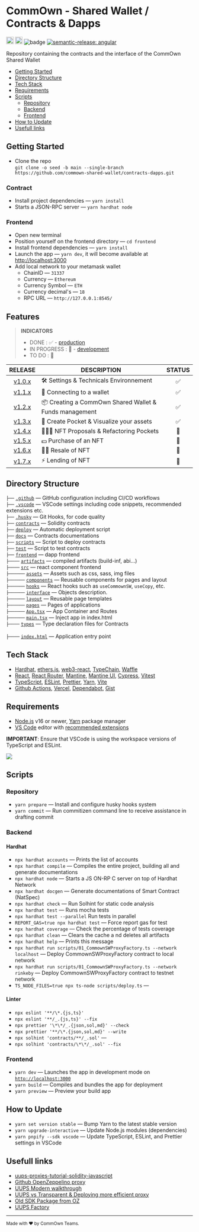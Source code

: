 # CommOwn - Shared Wallet / Contracts & Dapps

<a href="http://www.typescriptlang.org/"><img src="https://img.shields.io/badge/%3C%2F%3E-TypeScript-%230074c1.svg?style=flat-square" height="20"></a>
<a href="https://twitter.com/younesmjl"><img src="https://img.shields.io/twitter/follow/younesmjl.svg?style=social&label=Follow&maxAge=3600" height="20"></a>
![badge](https://img.shields.io/endpoint?url=https://gist.githubusercontent.com/younesmjl/b55df4a9fefbf1fe80fea5b7c336ff95/raw/commown-shared-wallet-contract-dapps-badges.json)
[![semantic-release: angular](https://img.shields.io/badge/semantic--release-angular-e10079?logo=semantic-release)](https://github.com/semantic-release/semantic-release)

Repository containing the contracts and the interface of the CommOwn Shared Wallet

-   [Getting Started](#getting-started)
-   [Directory Structure](#directory-sructure)
-   [Tech Stack](#tech-stack)
-   [Requirements](#requirements)
-   [Scripts](#scripts)
    -   [Repository](#repository)
    -   [Backend](#backend)
    -   [Frontend](#frontend)
-   [How to Update](#how-to-update)
-   [Usefull links](#usefull-links)

## Getting Started <a name="getting-started"></a>

-   Clone the repo<br />
    `git clone -o seed -b main --single-branch https://github.com/commown-shared-wallet/contracts-dapps.git`

### Contract

-   Install project dependencies — `yarn install`
-   Starts a JSON-RPC server — `yarn hardhat node`

### Frontend

-   Open new terminal
-   Position yourself on the frontend directory — `cd frontend`
-   Install frontend dependencies — `yarn install`
-   Launch the app — `yarn dev`, it will become available at [http://localhost:3000](http://localhost:3000/)
-   Add local network to your metamask wallet
    -   ChainID — `31337`
    -   Currency — `Ethereum`
    -   Currency Symbol — `ETH`
    -   Currency decimal's — `18`
    -   RPC URL — `http://127.0.0.1:8545/`

## Features

> **INDICATORS**
>
> -   DONE : ✅ - [production]()
> -   IN PROGRESS : 🔁 - [development](https://github.com/commown-shared-wallet/contracts-dapps/deployments/activity_log?environment=Preview+–+dapps-interface)
> -   TO DO : 🚧

|                                        RELEASE                                         | DESCRIPTION                                            | STATUS |
| :------------------------------------------------------------------------------------: | ------------------------------------------------------ | :----: |
| [v1.0.x](https://github.com/commown-shared-wallet/contracts-dapps/releases/tag/v1.0.0) | 🛠️ Settings & Technicals Environnement                 |   ✅   |
| [v1.1.x](https://github.com/commown-shared-wallet/contracts-dapps/releases/tag/v1.1.0) | 👛 Connecting to a wallet                              |   ✅   |
| [v1.2.x](https://github.com/commown-shared-wallet/contracts-dapps/releases/tag/v1.2.0) | 📦 Creating a CommOwn Shared Wallet & Funds management |   ✅   |
| [v1.3.x](https://github.com/commown-shared-wallet/contracts-dapps/releases/tag/v1.3.0) | 🦾 Create Pocket & Visualize your assets               |   ✅   |
| [v1.4.x](https://github.com/commown-shared-wallet/contracts-dapps/releases/tag/v1.4.0) | 👨🏾‍💻 NFT Proposals & Refactoring Pockets                 |   🔁   |
|   [v1.5.x](https://github.com/commown-shared-wallet/contracts-dapps/contract-dapps)    | 💵 Purchase of an NFT                                  |   🚧   |
|   [v1.6.x](https://github.com/commown-shared-wallet/contracts-dapps/contract-dapps)    | 🤝🏾 Resale of NFT                                     |   🚧   |
|   [v1.7.x](https://github.com/commown-shared-wallet/contracts-dapps/contract-dapps)    | ⚡️ Lending of NFT                                     |   🚧   |

## Directory Structure <a name="directory-sructure"></a>

`├──` [`.github`](.github) — GitHub configuration including CI/CD workflows<br>
`├──` [`.vscode`](.vscode) — VSCode settings including code snippets, recommended extensions etc.<br>
`├──` [`.husky`](./.husky) — Git Hooks, for code quality<br>
`├──` [`contracts`](./contracts) — Solidity contracts<br>
`├──` [`deploy`](./deploy) — Automatic deployment script <br>
`├──` [`docs`](./docs) — Contracts documentations <br>
`├──` [`scripts`](./scripts) — Script to deploy contracts <br>
`├──` [`test`](./test) — Script to test contracts <br>
`├──` [`frontend`](./frontend) — dapp frontend <br>
`├────` [`artifacts`](./frontend/artifacts) — compiled artifacts (build-inf, abi...) <br>
`├────` [`src`](./frontend/src) — react component frontend <br>
`├──────` [`assets`](./frontend/src/assets) — Assets such as css, sass, img files<br>
`├──────` [`components`](./frontend/src/components) — Reusable components for pages and layout<br>
`├──────` [`hooks`](./frontend/src/hooks) — React hooks such as `useCommownSW`, `useCopy`, etc.<br>
`├──────` [`interface`](./frontend/src/interfaces) — Objects description.<br>
`├──────` [`layout`](./frontend//src/layout) — Reusable page templates<br>
`├──────` [`pages`](./frontend//src/pages) — Pages of applications<br>
`├──────` [`App.tsx`](./frontend//src/App.tsx) — App Container and Routes<br>
`├──────` [`main.tsx`](./frontend//src/main.tsx) — Inject app in index.html<br>
`├────` [`types`](./frontend/types) — Type declaration files for Contracts <br>  
`├────` [`index.html`](./frontend//index.html) — Application entry point<br>

## Tech Stack <a name="tech-stack"></a>

-   [Hardhat](https://hardhat.org/), [ethers.js](https://docs.ethers.io/), [web3-react](https://github.com/NoahZinsmeister/web3-react),
    [TypeChain](https://github.com/dethcrypto/TypeChain/), [Waffle](https://getwaffle.io/)
-   [React](https://reactjs.org/), [React Router](https://reactrouter.com/),
    [Mantine](https://mantine.dev/), [Mantine UI](https://ui.mantine.dev/), [Cypress](https://github.com/cypress-io/cypress/), [Vitest](https://vitest.dev/)
-   [TypeScript](https://www.typescriptlang.org/),
    [ESLint](https://eslint.org/), [Prettier](https://prettier.io/),
    [Yarn](https://yarnpkg.com/),
    [Vite](https://vitejs.dev/)
-   [Github Actions](https://docs.github.com/en/actions), [Vercel](https://vercel.com), [Dependabot](https://github.com/dependabot), [Gist](https://gist.github.com/)

## Requirements <a name="requirements"></a>

-   [Node.js](https://nodejs.org/) v16 or newer, [Yarn](https://yarnpkg.com/) package manager
-   [VS Code](https://code.visualstudio.com/) editor with [recommended extensions](.vscode/extensions.json)

**IMPORTANT**: Ensure that VSCode is using the workspace versions of TypeScript and ESLint.

![](https://files.tarkus.me/typescript-workspace.png)

## Scripts <a name="scripts"></a>

### Repository <a name="repository"></a>

-   `yarn prepare` — Install and configure husky hooks system
-   `yarn commit` — Run commitizen command line to receive assistance in drafting commit

### Backend <a name="backend"></a>

#### Hardhat

-   `npx hardhat accounts` — Prints the list of accounts
-   `npx hardhat compile` — Compiles the entire project, building all and generate documentations
-   `npx hardhat node` — Starts a JS ON-RP C server on top of Hardhat Network
-   `npx hardhat docgen` — Generate documentations of Smart Contract (NatSpec)
-   `npx hardhat check` — Run Solhint for static code analysis
-   `npx hardhat test` — Runs mocha tests
-   `npx hardhat test --parallel` Run tests in parallel
-   `REPORT_GAS=true npx hardhat test` — Force report gas for test
-   `npx hardhat coverage` — Check the percentage of tests coverage
-   `npx hardhat clean` — Clears the cache a nd deletes all artifacts
-   `npx hardhat help` — Prints this message
-   `npx hardhat run scripts/01_CommownSWProxyFactory.ts --network localhost` — Deploy CommownSWProxyFactory contract to local network
-   `npx hardhat run scripts/01_CommownSWProxyFactory.ts --network rinkeby` — Deploy CommownSWProxyFactory contract to testnet network
-   `TS_NODE_FILES=true npx ts-node scripts/deploy.ts` —

#### Linter

-   `npx eslint '**/\*.{js,ts}'`
-   `npx eslint '**/_.{js,ts}' --fix`
-   `npx prettier '\*\*/_.{json,sol,md}' --check`
-   `npx prettier '**/\*.{json,sol,md}' --write`
-   `npx solhint 'contracts/**/_.sol'` —
-   `npx solhint 'contracts/\*\*/_.sol' --fix`

### Frontend <a name="frontend"></a>

-   `yarn dev` — Launches the app in development mode on [`http://localhost:3000`](http://localhost:3000/)
-   `yarn build` — Compiles and bundles the app for deployment
-   `yarn preview` — Preview your build app

## How to Update <a name="how-to-update"></a>

-   `yarn set version stable` — Bump Yarn to the latest stable version
-   `yarn upgrade-interactive` — Update Node.js modules (dependencies)
-   `yarn pnpify --sdk vscode` — Update TypeScript, ESLint, and Prettier settings in VSCode

## Usefull links <a name="usefull-links"></a>

-   [uups-proxies-tutorial-solidity-javascript](https://forum.openzeppelin.com/t/uups-proxies-tutorial-solidity-javascript/7786)
-   [Github OpenZeppelino proxy](https://github.com/OpenZeppelin/openzeppelin-contracts/tree/master/contracts/proxy)
-   [UUPS Modern walkthrough](https://r48b1t.medium.com/universal-upgrade-proxy-proxyfactory-a-modern-walkthrough-22d293e369cb)
-   [UUPS vs Transparent & Deploying more efficient proxy](https://www.youtube.com/watch?v=kWUDTZhxKZI)
-   [Old SDK Package from OZ](https://github.com/OpenZeppelin/openzeppelin-sdk/tree/master/packages/lib/contracts/upgradeability)
-   [UUPS Factory](https://forum.openzeppelin.com/t/deploying-upgradeable-proxies-and-proxy-admin-from-factory-contract/12132/12)

---

<sup>Made with ♥ by CommOwn Teams.</sup>
